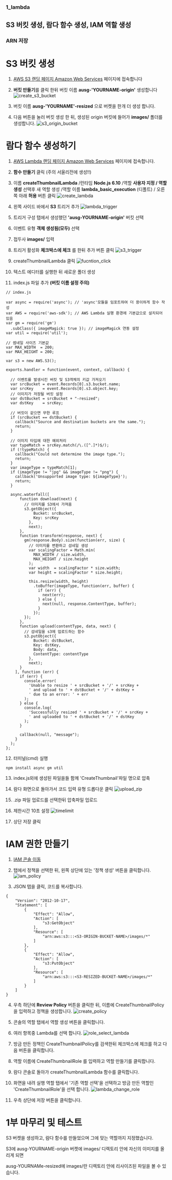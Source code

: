 ### 1_lambda
## S3 버킷 생성, 람다 함수 생성, IAM 역할 생성
### ARN 저장

# S3 버킷 생성

1. [AWS S3 랜딩 페이지 Amazon Web Services](https://s3.console.aws.amazon.com/s3/home?region=ap-northeast-2) 페이지에 접속합니다

2. **버킷 만들기**를 클릭 한뒤 버킷 이름 **ausg-'YOURNAME-origin'** 생성합니다
![create_s3_bucket](./images/create_s3_bucket.png)

3. 버킷 이름 **ausg-'YOURNAME'-resized** 으로 버켓을 한개 더 생성 합니다.

4. 다음 버튼을 눌러 버킷 생성 한 뒤, 생성된 origin 버킷에 들어가 **images/** 폴더를 생성합니다.
![s3_origin_bucket](./images/s3_origin_bucket.png)
# 람다 함수 생성하기

1. [AWS Lambda 랜딩 페이지 Amazon Web Services](https://ap-northeast-2.console.aws.amazon.com/lambda/home?region=ap-northeast-2) 페이지에 접속합니다.

2. **함수 만들기** 클릭 (주의 서울리전에 생성!!)

3. 이름 **createThumbnailLambda** /런타임 **Node.js 6.10** /역할 **사용자 지정 / 역할 생성** 선택후 새 역할 생성 /역할 이름 **lambda_basic_execution** (디폴트) / 오른쪽 아래 **허용** 버튼 클릭
![create_lambda](./images/create_lambda_function.png)    

4. 왼쪽 사이드 바에서 **S3** 트리거 추가
![lambda_trigger](./images/lambda_trigger.png)

5. 트리거 구성 탭에서 생성했던 **'ausg-YOURNAME-origin'** 버킷 선택
6. 이벤트 유형 **객체 생성됨(모두)** 선택
7. 접두사 **images/** 입력
8. 트리거 활성화 **체크박스에 체크** 를 한뒤 추가 버튼 클릭
![s3_trigger](./images/s3_trigger.png)

9. createThumbnailLambda 클릭
![fucntion_click](./images/function_click.png)
10. 텍스트 에디터를 실행한 뒤 새로운 폴더 생성

11. index.js 파일 추가 **(버킷 이름 설정 주의)**

```
// index.js

var async = require('async'); // 'async'모듈을 임포트하여 더 용이하게 함수 작성
var AWS = require('aws-sdk'); // AWS Lambda 실행 환경에 기본값으로 설치되어 있음
var gm = require('gm')
  .subClass({ imageMagick: true }); // imageMagick 연동 설정
var util = require('util');

// 썸네일 사이즈 기본값
var MAX_WIDTH  = 200;
var MAX_HEIGHT = 200;

var s3 = new AWS.S3();

exports.handler = function(event, context, callback) {

  // 이벤트를 발생시킨 버킷 및 S3객체의 키값 가져오기
  var srcBucket = event.Records[0].s3.bucket.name;
  var srcKey    = event.Records[0].s3.object.key;
  // 이미지가 저장될 버킷 설정
  var dstBucket = srcBucket + "-resized";
  var dstKey    = srcKey;

  // 버킷이 같으면 무한 루프
  if (srcBucket == dstBucket) {
    callback("Source and destination buckets are the same.");
    return;
  }

  // 이미지 타입에 대한 예외처리
  var typeMatch = srcKey.match(/\.([^.]*)$/);
  if (!typeMatch) {
    callback("Could not determine the image type.");
    return;
  }
  var imageType = typeMatch[1];
  if (imageType != "jpg" && imageType != "png") {
    callback('Unsupported image type: ${imageType}');
    return;
  }

  async.waterfall([
      function download(next) {
        // 이미지를 S3에서 가져옴
        s3.getObject({
            Bucket: srcBucket,
            Key: srcKey
          },
          next);
      },
      function transform(response, next) {
        gm(response.Body).size(function(err, size) {
          // 이미지를 변환하고 섬네일 생성
          var scalingFactor = Math.min(
            MAX_WIDTH / size.width,
            MAX_HEIGHT / size.height
          );
          var width  = scalingFactor * size.width;
          var height = scalingFactor * size.height;

          this.resize(width, height)
            .toBuffer(imageType, function(err, buffer) {
              if (err) {
                next(err);
              } else {
                next(null, response.ContentType, buffer);
              }
            });
        });
      },
      function upload(contentType, data, next) {
        // 섬네일을 s3에 업로드하는 함수
        s3.putObject({
            Bucket: dstBucket,
            Key: dstKey,
            Body: data,
            ContentType: contentType
          },
          next);
      }
    ], function (err) {
      if (err) {
        console.error(
          'Unable to resize ' + srcBucket + '/' + srcKey +
          ' and upload to ' + dstBucket + '/' + dstKey +
          ' due to an error: ' + err
        );
      } else {
        console.log(
          'Successfully resized ' + srcBucket + '/' + srcKey +
          ' and uploaded to ' + dstBucket + '/' + dstKey
        );
      }

      callback(null, "message");
    }
  );
};
```

12. 터미널(cmd) 실행
```
npm install async gm util
```

13. index.js외에 생성된 파일을들 함께 'CreateThumbnail'파일 명으로 압축

14. 람다 화면으로 돌아가서 코드 입력 유형 드롭다운 클릭
![upload_zip](./images/upload_zip.png)

15. .zip 파일 업로드를 선택한뒤 압축파일 업로드

16. 제한시간 10초 설정
![timelimit](./images/timelimit.png)

17. 상단 저장 클릭

# IAM 권한 만들기
1. [IAM 콘솔 이동](https://console.aws.amazon.com/iam/home?region=ap-northeast-2#/home)

2. 탭에서 정책을 선택한 뒤, 왼쪽 상단에 있는 '정책 생성' 버튼을 클릭합니다.
![iam_policy](./images/iam_policy.png)

3. JSON 탭을 클릭, 코드를 복사합니다.
```
{
    "Version": "2012-10-17",
    "Statement": [
        {
            "Effect": "Allow",
            "Action": [
                "s3:GetObject"
            ],
            "Resource": [
                "arn:aws:s3:::<S3-ORIGIN-BUCKET-NAME>/images/*"
            ]
        },
        {
            "Effect": "Allow",
            "Action": [
                "s3:PutObject"
            ],
            "Resource": [
                "arn:aws:s3:::<S3-RESIZED-BUCKET-NAME>/images/*"
            ]
        }
    ]
}
```
4. 우측 하단에 **Review Policy** 버튼을 클릭한 뒤, 이름에 CreateThumbnailPolicy 을 입력하고 정책을 생성합니다.
![create_policy](./images/create_policy.png)

5. 콘솔의 역할 탭에서 역할 생성 버튼을 클릭합니다.
6. 여러 항목중 Lambda를 선택 합니다.
![role_select_lambda](./images/role_select_lambda.png)

7. 방금 만든 정책인 CreateThumbnailPolicy를 검색한뒤 체크박스에 체크를 하고 다음 버튼을 클릭합니다.

8. 역할 이름에 CreateThumbnailRole 를 입력하고 역할 만들기를 클릭합니다.

9. 람다 콘솔로 돌아가 createThumbnailLambda 함수를 클릭합니다.

10. 화면을 내려 실행 역할 탭에서 '기존 역할 선택'을 선택하고 방금 만든 역할인 'CreateThumbnailRole'을 선택 합니다.
![lambda_change_role](./images/lambda_change_role.png)

11. 우측 상단에 저장 버튼을 클릭합니다.

# 1부 마무리 및 테스트

S3 버켓을 생성하고, 람다 함수를 만들었으며 그에 맞는 역할까지 지정했습니다.


S3에 ausg-YOURNAME-origin 버켓에 images/ 디렉토리 안에 자신의 이미지를 올리게 되면

ausg-YOURNAMe-resized에 images/란 디렉토리 안에 리사이즈된 파일을 볼 수 있습니다.
